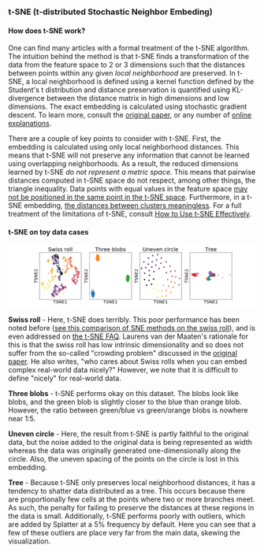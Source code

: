 ### t-SNE (t-distributed Stochastic Neighbor Embeding)

#### How does t-SNE work?

One can find many articles with a formal treatment of the t-SNE algorithm. The intuition behind the method is that t-SNE finds a transformation of the data from the feature space to 2 or 3 dimensions such that the distances between points within any given *local neighborhood* are preserved. In t-SNE, a local neighborhood is defined using a kernel function defined by the Student's t distribution and distance preservation is quantified using KL-divergence between the distance matrix in high dimensions and low dimensions. The exact embedding is calculated using stochastic gradient descent. To learn more, consult the [original paper](www.jmlr.org/papers/volume9/vandermaaten08a/vandermaaten08a.pdf), or any number of [online explanations](http://mlexplained.com/2018/09/14/paper-dissected-visualizing-data-using-t-sne-explained/).

There are a couple of key points to consider with t-SNE. First, the embedding is calculated using only local neighborhood distances. This means that t-SNE will not preserve any information that cannot be learned using overlapping neighborhoods. As a result, the reduced dimensions learned by t-SNE *do not represent a metric space.* This means that pairwise distances computed in t-SNE space do not respect, among other things, the triangle inequality. Data points with equal values in the feature space [may not be positioned in the same point in the t-SNE space](https://datascience.stackexchange.com/questions/19025/t-sne-why-equal-data-values-are-visually-not-close). Furthermore, in a t-SNE embedding, [the distances between clusters meaningless](https://stats.stackexchange.com/questions/263539/clustering-on-the-output-of-t-sne). For a full treatment of the limitations of t-SNE, consult [How to Use t-SNE Effectively](https://distill.pub/2016/misread-tsne/).

#### t-SNE on toy data cases

![t-SNE on toy data](img/toy_data.TSNE.png)

**Swiss roll** - Here, t-SNE does terribly. This poor performance has been noted before ([see this comparison of SNE methods on the swiss roll](https://jlmelville.github.io/smallvis/swisssne.html)), and is even addressed on [the t-SNE FAQ](https://lvdmaaten.github.io/tsne/#faq). Laurens van der Maaten's rationale for this is that the swiss roll has low intrinsic dimensionality and so does not suffer from the so-called "crowding problem" discussed in the [original paper](www.jmlr.org/papers/volume9/vandermaaten08a/vandermaaten08a.pdf).  He also writes, "who cares about Swiss rolls when you can embed complex real-world data nicely?" However, we note that it is difficult to define "nicely" for real-world data.

**Three blobs** - t-SNE performs okay on this dataset. The blobs look like blobs, and the green blob is slightly closer to the blue than orange blob. However, the ratio between green/blue vs green/orange blobs is nowhere near 1:5.

**Uneven circle** - Here, the result from t-SNE is partly faithful to the original data, but the noise added to the original data is being represented as width whereas the data was originally generated one-dimensionally along the circle. Also, the uneven spacing of the points on the circle is lost in this embedding.

**Tree** - Because t-SNE only preserves local neighborhood distances, it has a tendency to shatter data distributed as a tree. This occurs because there are proportionally few cells at the points where two or more branches meet. As such, the penalty for failing to preserve the distances at these regions in the data is small. Additionally, t-SNE performs poorly with outliers, which are added by Splatter at a 5% frequency by default. Here you can see that a few of these outliers are place very far from the main data, skewing the visualization.
